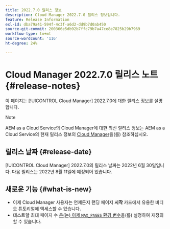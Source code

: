 ```yaml
---
title: 2022.7.0 릴리스 정보
description: Cloud Manager 2022.7.0 릴리스 정보입니다.
feature: Release Information
exl-id: dba79a41-594f-4c3f-a6d2-dd9b7d0ab450
source-git-commit: 200366e5db92b7ffc79b7a47ce8e7825b29b7969
workflow-type: tm+mt
source-wordcount: '116'
ht-degree: 24%

---
```


# Cloud Manager 2022.7.0 릴리스 노트 {#release-notes}

이 페이지는 [!UICONTROL Cloud Manager] 2022.7.0에 대한 릴리스 정보를 설명합니다.

>[!NOTE]
>
>AEM as a Cloud Service의 Cloud Manager에 대한 최신 릴리스 정보는 AEM as a Cloud Service의 현재 릴리스 정보의 [Cloud Manager](https://experienceleague.adobe.com/docs/experience-manager-cloud-service/content/implementing/using-cloud-manager/release-notes-cloud-manager/release-notes-cm-current.html)을(를) 참조하십시오.

## 릴리스 날짜 {#release-date}

[!UICONTROL Cloud Manager] 2022.7.0의 릴리스 날짜는 2022년 6월 30일입니다. 다음 릴리스는 2022년 8월 11일에 예정되어 있습니다.

## 새로운 기능 {#what-is-new}

* 이제 Cloud Manager 사용자는 언제든지 랜딩 페이지 **시작** 카드에서 유용한 비디오 튜토리얼에 액세스할 수 있습니다.
* 테스트할 최대 페이지 수 [은(는) 이제 `MAX_PAGES` 환경 변수](/help/using/code-quality-testing.md#crawler)을(를) 설정하여 재정의할 수 있습니다.
